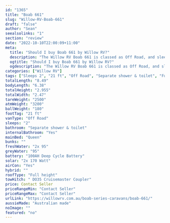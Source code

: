 ```yaml
---
id: "1365"
title: "Boab 661"
slug: "Willow-RV-Boab-661"
draft: "false"
author: "Sean"
seealsolinks: "1"
section: "review"
date: "2022-10-10T22:00:09+11:00"
meta:
  title: "Should I buy Boab 661 by Willow RV?"
  description: "The Willow RV Boab 661 is classed as Off Road, and sleeps 2 people. It is Australian made and comes in at 21 ft. It generally has Separate shower & toilet."
  ogtitle: "Should I buy Boab 661 by Willow RV?"
  ogdescription: "The Willow RV Boab 661 is classed as Off Road, and sleeps 2 people. It is Australian made and comes in at 21 ft. It generally has Separate shower & toilet."
categories: ["Willow RV"]
tags: ["Sleeps 2", "21 ft", "Off Road", "Separate shower & toilet", "Full height", "Price Unknown", "Australian made"]
totalLength: "8.49"
bodyLength: "6.38"
totalHeight: "2.955"
totalWidth: "2.47"
tareWeight: "2500"
atmWeight: "3200"
ballWeight: "180"
footTag: "21 ft"
vanType: "Off Road"
sleeps: "2"
bathroom: "Separate shower & toilet"
internalBathroom: "Yes"
mainBed: "Queen"
bunks: ""
freshWater: "2x 95"
greyWater: "95"
battery: "100AH Deep Cycle Battery"
solar: "2x 170 Watt"
airCon: "Yes"
hybrid: ""
roofType: "Full height"
towHitch: " DO35 Cruisemaster Coupler"
price: Contact Seller
priceRangeMin: "Contact Seller"
priceRangeMax: "Contact Seller"
urlLink: "https://willowrv.com.au/boab-series-caravans/boab-661/"
aussieMade: "Australian made"
noImage: ""
featured: "no"
---
```


